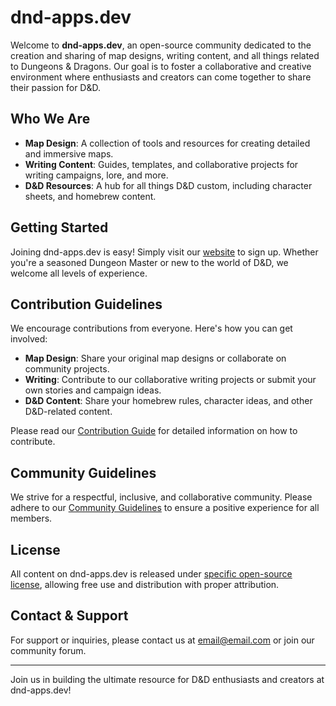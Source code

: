 # dnd-apps.dev

Welcome to **dnd-apps.dev**, an open-source community dedicated to the creation and sharing of map designs, writing content, and all things related to Dungeons & Dragons. Our goal is to foster a collaborative and creative environment where enthusiasts and creators can come together to share their passion for D&D.

## Who We Are

- **Map Design**: A collection of tools and resources for creating detailed and immersive maps.
- **Writing Content**: Guides, templates, and collaborative projects for writing campaigns, lore, and more.
- **D&D Resources**: A hub for all things D&D custom, including character sheets, and homebrew content.

## Getting Started

Joining dnd-apps.dev is easy! Simply visit our [website](#) to sign up. Whether you're a seasoned Dungeon Master or new to the world of D&D, we welcome all levels of experience.

## Contribution Guidelines

We encourage contributions from everyone. Here's how you can get involved:
- **Map Design**: Share your original map designs or collaborate on community projects.
- **Writing**: Contribute to our collaborative writing projects or submit your own stories and campaign ideas.
- **D&D Content**: Share your homebrew rules, character ideas, and other D&D-related content.

Please read our [Contribution Guide](#) for detailed information on how to contribute.

## Community Guidelines

We strive for a respectful, inclusive, and collaborative community. Please adhere to our [Community Guidelines](#) to ensure a positive experience for all members.

## License

All content on dnd-apps.dev is released under [specific open-source license](#), allowing free use and distribution with proper attribution.

## Contact & Support

For support or inquiries, please contact us at [email@email.com](#) or join our community forum.

---

Join us in building the ultimate resource for D&D enthusiasts and creators at dnd-apps.dev!
